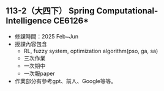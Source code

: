 ## 113-2（大四下） Spring Computational-Intelligence CE6126*
* 修課時間：2025 Feb~Jun
* 授課內容包含
    * RL, fuzzy system, optimization algorithm(pso, ga, sa)
    * 三次作業
    * 一次期中
    * 一次報paper
* 作業部分有參考gpt、前人、Google等等。